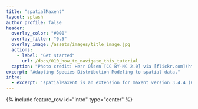 ```yaml
---
title: "spatialMaxent"
layout: splash
author_profile: false
header:
  overlay_color: "#000"
  overlay_filter: "0.5"
  overlay_image: /assets/images/title_image.jpg
  actions:
    - label: "Get started"
      url: /docs/010_how_to_navigate_this_tutorial
  caption: "Photo credit: Herr Olsen [CC BY-NC 2.0] via [flickr.com](https://www.flickr.com/photos/herrolsen/26966727587/)"
excerpt: "Adapting Species Distribution Modeling to spatial data."  
intro: 
  - excerpt: 'spatialMaxent is an extension for maxent version 3.4.4 (Copyright 2016 Steven Phillips, Miro Dudik and Rob Schapire), that provides a Forward-Variables-Selection (FVS), Forward-Feature-Selection (FFS) and tuning of the regularization multiplier together with a spatial cross-validation.' 
---
```


{% include feature_row id="intro" type="center" %}